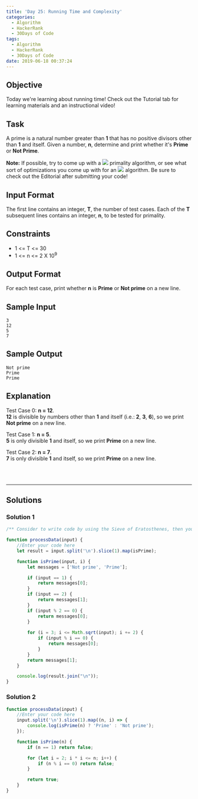 ```yaml
---
title: 'Day 25: Running Time and Complexity'
categories:
  - Algorithm
  - HackerRank
  - 30Days of Code
tags:
  - Algorithm
  - HackerRank
  - 30Days of Code
date: 2019-06-18 00:37:24
---
```


## Objective

Today we're learning about running time! Check out the Tutorial tab for learning materials and an instructional video!


## Task

A prime is a natural number greater than **1** that has no positive divisors other than **1** and itself. Given a number, **n**, determine and print whether it's **Prime** or **Not Prime**.

**Note:** If possible, try to come up with a ![](https://latex.codecogs.com/svg.latex?O\sqrt{n}) primality algorithm, or see what sort of optimizations you come up with for an **![](https://latex.codecogs.com/svg.latex?O\sqrt{n})** algorithm. Be sure to check out the Editorial after submitting your code!


## Input Format

The first line contains an integer, **T**, the number of test cases. 
Each of the **T** subsequent lines contains an integer, **n**, to be tested for primality.


## Constraints

- 1 <= T <= 30
- 1 <= n <= 2 X 10<sup>9</sup>


## Output Format

For each test case, print whether **n** is **Prime** or **Not prime** on a new line.


## Sample Input

```
3
12
5
7
```

## Sample Output

```
Not prime
Prime
Prime
```


## Explanation

Test Case 0: **n = 12**. <br/>
**12** is divisible by numbers other than **1** and itself (i.e.: **2**, **3**, **6**), so we print **Not prime** on a new line.

Test Case 1: **n = 5**. <br/>
**5** is only divisible **1** and itself, so we print **Prime** on a new line.

Test Case 2: **n = 7**. <br/>
**7** is only divisible **1** and itself, so we print **Prime** on a new line.

<br/>
<br/>

---

## Solutions

### Solution 1

```javascript
/** Consider to write code by using the Sieve of Eratosthenes, then you can make a optimization code **/

function processData(input) {
    //Enter your code here
    let result = input.split('\n').slice(1).map(isPrime);

    function isPrime(input, i) {
        let messages = ['Not prime', 'Prime'];

        if (input == 1) { 
            return messages[0];
        }
        if (input == 2) {
            return messages[1];
        }
        if (input % 2 == 0) {
            return messages[0];
        } 
        
        for (i = 3; i <= Math.sqrt(input); i += 2) {
            if (input % i == 0) { 
                return messages[0];
            }
        } 
        return messages[1];
    }

    console.log(result.join("\n"));
} 
```

### Solution 2

```javascript
function processData(input) {
    //Enter your code here
    input.split('\n').slice(1).map((n, i) => {
        console.log(isPrime(n) ? 'Prime' : 'Not prime');
    });

    function isPrime(n) {
        if (n == 1) return false;

        for (let i = 2; i * i <= n; i++) {
            if (n % i == 0) return false;
        }

        return true;
    }
} 
```
